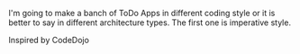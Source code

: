 I'm going to make a banch of ToDo Apps in different coding style or it is better to say in different architecture types. The first one is imperative style.

Inspired by CodeDojo